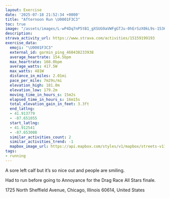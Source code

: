 ```yaml
---
layout: Exercise
date: '2025-07-18 21:52:34 +0000'
title: "Afternoon Run \U0001F3C3"
toc: true
image: "/assets/images/L-wP4Dq7nP5tB1_gXSUG9aVWFgGTJu-0hErSzX0kL9s-1536x2048.jpg.jpeg"
description:
strava_activity_url: https://www.strava.com/activities/15159199193
exercise_data:
  emoji: "\U0001F3C3"
  external_id: garmin_ping_460438233938
  average_heartrate: 154.5bpm
  max_heartrate: 168.0bpm
  average_watts: 417.5W
  max_watts: 481W
  distance_in_miles: 2.01mi
  pace_per_mile: 7m29s/mi
  elevation_high: 181.0m
  elevation_low: 179.2m
  moving_time_in_hours_s: 15m2s
  elapsed_time_in_hours_s: 16m15s
  total_elevation_gain_in_feet: 3.3ft
  end_latlng:
  - 41.913779
  - -87.651055
  start_latlng:
  - 41.912541
  - -87.653008
  similar_activities_count: 2
  similar_activities_trend: -1
  mapbox_image_url: https://api.mapbox.com/styles/v1/mapbox/streets-v11/static/path-5+787af2-1.0(gny~Fhw~uO_AFc%40Hq%40Bw%40CeAGc%40%40WAg%40Jo%40%3Fe%40HsABg%40Hc%40%40WGwA%3FQEa%40%40SDS%40s%40Ai%40%40cANUKmAGo%40Le%40%3Fm%40Ho%40Da%40%3F%5BDOAi%40MkB%3FiALe%40NUBYAo%40BYIc%40CS%3FUJU%3FM%40o%40Ck%40Bw%40%3Fi%40Eu%40%40IQIs%40M_%40Is%40KW%3FEHGHa%40AK%3Fe%40E_%40%40m%40FEBs%40Iy%40Dk%40EsDBG%3FQBGFgBE%7DADMHC%60BC~A%40LCv%40Cp%40%40B%40%40LEp%40Dj%40Cd%40%40v%40GvA%40xBFVHLJLHBJ%3FRG%60%40Jr%40B%5CDxBFf%40KJGZARE%5EFjAG%5E%3FtBPd%40IjACZGr%40E%60%40Ah%40DtAKPBj%40MrAGLGXAl%40%40l%40C%5C%40VD~BCXEN%40),pin-s-s+e5b22e(-87.65317,41.91476),pin-s-f+89ae00(-87.65095000000001,41.91608)/auto/800x800?access_token=pk.eyJ1Ijoiam9zaGJlY2ttYW4iLCJhIjoiY205eWR2aDd1MWZ6djJrbXc4a3M0bWZleiJ9.XiG9OWkNcZk2QzjJbxLB4A
tags:
- running
---
```


A sore left calf but it’s so nice out and people are smiling. 

Had to run before going to Annoyance for the Drag Race All Stars finale.

1725 North Sheffield Avenue, Chicago, Illinois 60614, United States
